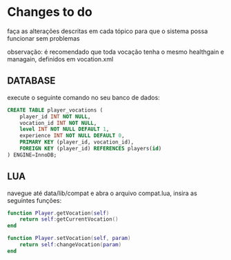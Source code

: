 


# Changes to do
faça as alterações descritas em cada tópico para que o sistema possa funcionar sem problemas

observação:
é recomendado que toda vocação tenha o mesmo healthgain e managain, definidos em vocation.xml

## DATABASE
execute o seguinte comando no seu banco de dados:

```sql
CREATE TABLE player_vocations (
    player_id INT NOT NULL,
    vocation_id INT NOT NULL,
    level INT NOT NULL DEFAULT 1,
    experience INT NOT NULL DEFAULT 0,
    PRIMARY KEY (player_id, vocation_id),
    FOREIGN KEY (player_id) REFERENCES players(id)
) ENGINE=InnoDB;
```

## LUA
navegue até data/lib/compat e abra o arquivo compat.lua, insira as seguintes funções:
```lua
function Player.getVocation(self)
	return self:getCurrentVocation()
end

function Player.setVocation(self, param)
	return self:changeVocation(param)
end
```
